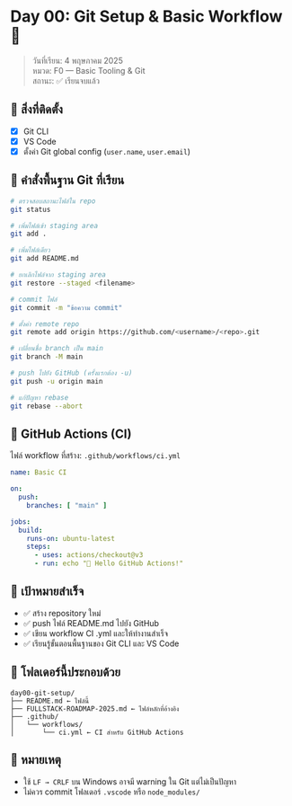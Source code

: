 
# Day 00: Git Setup & Basic Workflow 🚀

> วันที่เรียน: 4 พฤษภาคม 2025  
> หมวด: F0 — Basic Tooling & Git  
> สถานะ: ✅ เรียนจบแล้ว

## 🔧 สิ่งที่ติดตั้ง
- [x] Git CLI
- [x] VS Code
- [x] ตั้งค่า Git global config (`user.name`, `user.email`)

## 🧩 คำสั่งพื้นฐาน Git ที่เรียน

```bash
# ตรวจสอบสถานะไฟล์ใน repo
git status

# เพิ่มไฟล์เข้า staging area
git add .

# เพิ่มไฟล์เดียว
git add README.md

# ยกเลิกไฟล์จาก staging area
git restore --staged <filename>

# commit ไฟล์
git commit -m "ข้อความ commit"

# ตั้งค่า remote repo
git remote add origin https://github.com/<username>/<repo>.git

# เปลี่ยนชื่อ branch เป็น main
git branch -M main

# push ไปยัง GitHub (ครั้งแรกต้อง -u)
git push -u origin main

# แก้ปัญหา rebase
git rebase --abort
```

## 🧪 GitHub Actions (CI)
ไฟล์ workflow ที่สร้าง: `.github/workflows/ci.yml`

```yaml
name: Basic CI

on:
  push:
    branches: [ "main" ]

jobs:
  build:
    runs-on: ubuntu-latest
    steps:
      - uses: actions/checkout@v3
      - run: echo "🎉 Hello GitHub Actions!"
```

## 🎯 เป้าหมายสำเร็จ
- ✅ สร้าง repository ใหม่
- ✅ push ไฟล์ README.md ไปยัง GitHub
- ✅ เขียน workflow CI .yml และให้ทำงานสำเร็จ
- ✅ เรียนรู้ขั้นตอนพื้นฐานของ Git CLI และ VS Code

## 📂 โฟลเดอร์นี้ประกอบด้วย
```
day00-git-setup/
├── README.md ← ไฟล์นี้
├── FULLSTACK-ROADMAP-2025.md ← ไฟล์หลักที่อ้างอิง
├── .github/
│   └── workflows/
│       └── ci.yml ← CI สำหรับ GitHub Actions
```

## 📌 หมายเหตุ
- ใช้ `LF → CRLF` บน Windows อาจมี warning ใน Git แต่ไม่เป็นปัญหา
- ไม่ควร commit โฟลเดอร์ `.vscode` หรือ `node_modules/`
